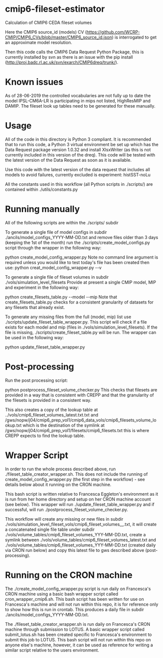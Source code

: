 # cmip6-fileset-estimator
Calculation of CMIP6 CEDA fileset volumes

Here the CMIP6 source_id (models) CV (https://github.com/WCRP-CMIP/CMIP6_CVs/blob/master/CMIP6_source_id.json) is interrogated to get an approximate model resolution.

Then this code calls the CMIP6 Data Request Python Package, this is currently installed by svn as there is an issue with the pip install (http://proj.badc.rl.ac.uk/svn/exarch/CMIP6dreq/trunk/).

# Known issues

As of 28-06-2019 the controlled vocabularies are not fully up to date the model IPSL-CM6A-LR is participating in mips not listed, HighResMIP and DAMIP. The fileset look up tables need to be generated for these manually.

# Usage
All of the code in this directory is Python 3 compliant. It is recommended that to run this code, a Python 3 virtual environment be set up which has the Data Request package version 1.0.32 and install XlsxWriter (as this is not currently included in this version of the dreq). This code will be tested with the latest version of the Data Request as soon as it is available.

Use this code with the latest version of the data request that includes all models to avoid failures, currently excluded is experiment: histSST-noLu

All the constants used in this workflow (all Python scripts in ./scripts/) are contained within ./utils/constants.py

# Running manually
All of the following scripts are within the ./scripts/ subdir

To generate a single file of model configs in subdir ./ancils/model_configs_YYYY-MM-DD.txt and remove files older than 3 days (keeping the 1st of the month) run the ./scripts/create_model_configs.py script through the wrapper in the following way:

python create_model_config_wrapper.py 
Note no command line argument is required unless you would like to test today's file has been created then use:
python creat_model_config_wrapper.py --v

To generate a single file of fileset volumes in subdir ./vols/simulation_level_filesets Provide at present a single CMIP model, MIP and experiment in the following way:

python create_filesets_table.py --model <CMIP6 model_id> --mip <CMIP6 mip_id>
Note that create_filesets_table.py checks for a consistent granularity of datasets for any filesets that already exist.

To generate any missing files from the full (model, mip) list use ./scripts/update_fileset_table_wrapper.py. This script will check if a file exists for each model and mip (files in ./vols/simulation_level_filesets). If the file is missing, ./scripts/create_fileset_table.py will be run. The wrapper can be used in the following way:

python update_fileset_table_wrapper.py

# Post-processing

Run the post processing script:

python postprocess_fileset_volume_checker.py 
This checks that filesets are provided in a way that is consistent with CREPP and that the granularity of the filesets is provided in a consistent way.

This also creates a copy of the lookup table at ../vols/cmip6_fileset_volumes_latest.txt.txt and /gws/nopw/j04/cmip6_prep_vol1/cmip6_data_vols/cmip6_filesets_volume_lookup.txt which is the destination of the symlink at /gws/nopw/j04/cmip6_prep_vol1/filesets/cmip6_filesets.txt this is where CREPP expects to find the lookup table.

# Wrapper Script

In order to run the whole process described above, run ./fileset_table_creator_wrapper.sh. This does not include the running of create_model_config_wrapper.py (the first step in the workflow) - see details below about it running on the CRON machine. 

This bash script is written relative to Francesca Eggleton's environment as it is run from her home directory and setup on her CRON machine account (see below). This wrapper will run ./update_fileset_table_wrapper.py and if successful, will run ./postprocess_fileset_volume_checker.py.

This workflow will create any missing or new files in subdir ./vols/simulation_level_fileset_vols/cmip6_fileset_volumes_<model>_<mip>.txt, it will create a concatenated single file table under subdir ./vols/volume_tables/cmip6_fileset_volumes_YYY-MM-DD.txt, create a symlink between ./vols/volume_tables/cmip6_fileset_volumes_latest.txt and ./vols/volume_tables/cmip6_fileset_volumes_YYY-MM-DD.txt (created daily via CRON run below) and copy this latest file to gws described above (post-processing).

# Running on the CRON machine
The ./create_model_config_wrapper.py script is run daily on Francesca's CRON machine using a basic bash wrapper script called cron_wrapper_cmip6.sh.
This bash script has been written for use on Francesca's machine and will not run within this repo, it is for reference only to show how this is run in crontab. This produces a daily file in subdir ./ancils/model_configs_YYYY-MM-DD.txt.

The ./fileset_table_creator_wrapper.sh is run daily on Francesca's CRON machine through submission to LOTUS. A basic wrapper script called submit_lotus.sh has been created specific to Francesca's environment to submit this job to LOTUS.
This bash script will not run within this repo on anyone else's machine, however, it can be used as reference for writing a similar script relative to the users environment. 
